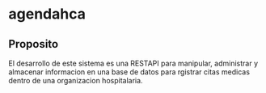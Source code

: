 # agendahca

## Proposito

El desarrollo de este sistema es una RESTAPI para manipular,
administrar y almacenar informacion en una base de datos 
para rgistrar citas medicas dentro de una organizacion hospitalaria.

